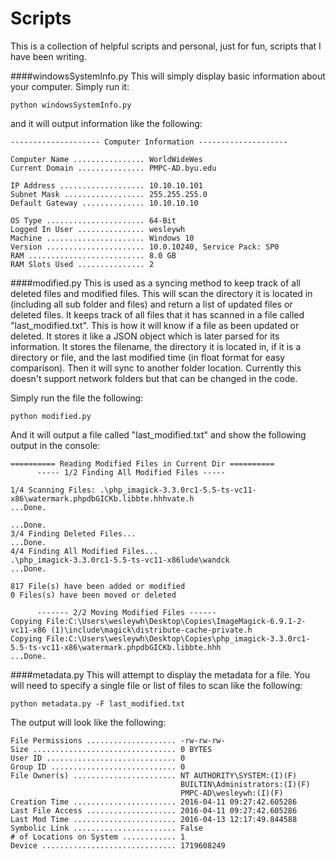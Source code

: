 # Scripts
This is a collection of helpful scripts and personal, just for fun, scripts that I have been writing.

####windowsSystemInfo.py
This will simply display basic information about your computer. Simply run it:
```
python windowsSystemInfo.py
```
and it will output information like the following:
```
-------------------- Computer Information --------------------

Computer Name ................ WorldWideWes
Current Domain ............... PMPC-AD.byu.edu

IP Address ................... 10.10.10.101
Subnet Mask .................. 255.255.255.0
Default Gateway .............. 10.10.10.10

OS Type ...................... 64-Bit
Logged In User ............... wesleywh
Machine ...................... Windows 10
Version ...................... 10.0.10240, Service Pack: SP0
RAM .......................... 8.0 GB
RAM Slots Used ............... 2
```

####modified.py
This is used as a syncing method to keep track of all deleted files and modified files. This will scan the directory it is located in (including all sub folder and files) and return a list of updated files or deleted files. It keeps track of all files that it has scanned in a file called "last_modified.txt". This is how it will know if a file as been updated or deleted. It stores it like a JSON object which is later parsed for its information. It stores the filename, the directory it is located in, if it is a directory or file, and the last modified time (in float format for easy comparison). Then it will sync to another folder location. Currently this doesn't support network folders but that can be changed in the code.

Simply run the file the following:
```
python modified.py
```
And it will output a file called "last_modified.txt" and show the following output in the console:
```
========== Reading Modified Files in Current Dir ==========
      ----- 1/2 Finding All Modified Files -----

1/4 Scanning Files: .\php_imagick-3.3.0rc1-5.5-ts-vc11-x86\watermark.phpdbGICKb.libbte.hhhvate.h
...Done.

...Done.
3/4 Finding Deleted Files...
...Done.
4/4 Finding All Modified Files...
.\php_imagick-3.3.0rc1-5.5-ts-vc11-x86lude\wandck
...Done.

817 File(s) have been added or modified
0 Files(s) have been moved or deleted

      ------- 2/2 Moving Modified Files ------
Copying File:C:\Users\wesleywh\Desktop\Copies\ImageMagick-6.9.1-2-vc11-x86 (1)\include\magick\distribute-cache-private.h
Copying File:C:\Users\wesleywh\Desktop\Copies\php_imagick-3.3.0rc1-5.5-ts-vc11-x86\watermark.phpdbGICKb.libbte.hhh
...Done.
```
####metadata.py
This will attempt to display the metadata for a file. You will need to specify a single file or list of files to scan like the following:
```
python metadata.py -F last_modified.txt
```
The output will look like the following:
```
File Permissions .................... -rw-rw-rw-
Size ................................ 0 BYTES
User ID ............................. 0
Group ID ............................ 0
File Owner(s) ....................... NT AUTHORITY\SYSTEM:(I)(F)
                                      BUILTIN\Administrators:(I)(F)
                                      PMPC-AD\wesleywh:(I)(F)
Creation Time ....................... 2016-04-11 09:27:42.605286
Last File Access .................... 2016-04-11 09:27:42.605286
Last Mod Time ....................... 2016-04-13 12:17:49.844588
Symbolic Link ....................... False
# of Locations on System ............ 1
Device .............................. 1719608249
```
